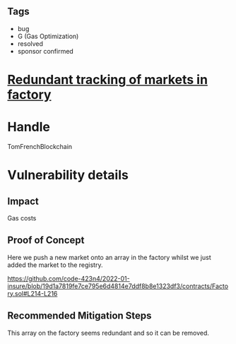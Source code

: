 ## Tags

- bug
- G (Gas Optimization)
- resolved
- sponsor confirmed

# [Redundant tracking of markets in factory](https://github.com/code-423n4/2022-01-insure-findings/issues/39) 

# Handle

TomFrenchBlockchain


# Vulnerability details

## Impact

Gas costs

## Proof of Concept

Here we push a new market onto an array in the factory whilst we just added the market to the registry.

https://github.com/code-423n4/2022-01-insure/blob/19d1a7819fe7ce795e6d4814e7ddf8b8e1323df3/contracts/Factory.sol#L214-L216

## Recommended Mitigation Steps

This array on the factory seems redundant and so it can be removed.

